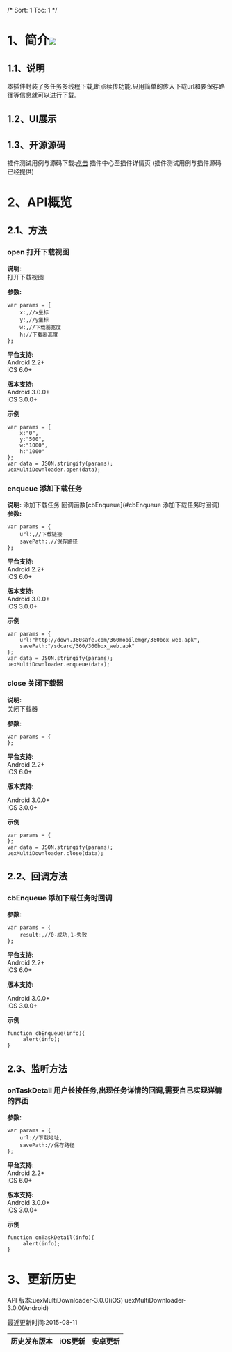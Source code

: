 /*
Sort: 1
Toc: 1
*/

# 1、简介[![](http://appcan-download.oss-cn-beijing.aliyuncs.com/%E5%85%AC%E6%B5%8B%2Fgf.png)]()<ignore>
## 1.1、说明<ignore>
本插件封装了多任务多线程下载,断点续传功能.只用简单的传入下载url和要保存路径等信息就可以进行下载.

## 1.2、UI展示<ignore>

## 1.3、开源源码<ignore>
插件测试用例与源码下载:[点击](xxxx ) 插件中心至插件详情页 (插件测试用例与插件源码已经提供)

# 2、API概览<ignore>

## 2.1、方法<ignore>

###  open 打开下载视图  

**说明:**  
打开下载视图  

**参数:**
  
```
var params = {
    x:,//x坐标
    y:,//y坐标
    w:,//下载器宽度
    h://下载器高度
};
```


**平台支持:**  
Android 2.2+  
iOS 6.0+

**版本支持:**  
Android 3.0.0+  
iOS 3.0.0+

**示例**

```
var params = {
    x:"0",
    y:"500",
    w:"1000",
    h:"1000"
};
var data = JSON.stringify(params);
uexMultiDownloader.open(data);
```

###  enqueue 添加下载任务
  
**说明:**
添加下载任务 回调函数[cbEnqueue](#cbEnqueue 添加下载任务时回调)
**参数:**  

```
var params = {
    url:,//下载链接
    savePath:,//保存路径
};
```
**平台支持:**  
Android 2.2+    
iOS 6.0+  

**版本支持:**  
Android 3.0.0+    
iOS 3.0.0+

**示例**

```
var params = {
    url:"http://down.360safe.com/360mobilemgr/360box_web.apk",
    savePath:"/sdcard/360/360box_web.apk"
};
var data = JSON.stringify(params);
uexMultiDownloader.enqueue(data);
```

###  close 关闭下载器  

**说明:**  
关闭下载器  

**参数:**

```
var params = {
};
```

**平台支持:**  
Android 2.2+  
iOS 6.0+

**版本支持:**

Android 3.0.0+  
iOS 3.0.0+

**示例**

```
var params = {
};
var data = JSON.stringify(params);
uexMultiDownloader.close(data);
```

## 2.2、回调方法<ignore>

###  cbEnqueue 添加下载任务时回调  

**参数:**  

```
var params = {
	result:,//0-成功,1-失败
};
```  

**平台支持:**  
Android 2.2+  
iOS 6.0+  

**版本支持:**

Android 3.0.0+  
iOS 3.0.0+  


**示例**  

```
function cbEnqueue(info){
     alert(info);
}
```
## 2.3、监听方法<ignore>

###  onTaskDetail 用户长按任务,出现任务详情的回调,需要自己实现详情的界面  

**参数:**

```
var params = {
    url://下载地址,
    savePath://保存路径
};
```
**平台支持:**  
Android 2.2+  
iOS 6.0+  

**版本支持:**  
Android 3.0.0+  
iOS 3.0.0+  

**示例**

```
function onTaskDetail(info){
     alert(info);
}
```

# 3、更新历史<ignore>
API 版本:uexMultiDownloader-3.0.0(iOS) uexMultiDownloader-3.0.0(Android)  

最近更新时间:2015-08-11

| 历史发布版本 | iOS更新 | 安卓更新 |
| ------------ | ------------ | ------------ |

